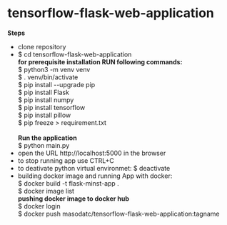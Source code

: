 # tensorflow-flask-web-application
**Steps**<br/>
- clone repository<br/>
- $ cd tensorflow-flask-web-application <br/>
**for prerequisite installation RUN following commands:**  <br/>
$ python3 -m venv venv <br/>
$ . venv/bin/activate <br/>
$ pip install --upgrade pip <br/>
$ pip install Flask <br/>
$ pip install numpy <br/>
$ pip install tensorflow <br/>
$ pip install pillow <br/>
$ pip freeze > requirement.txt<br/>  
**Run the application**  <br/>
$ python main.py <br/>
- open the URL http://localhost:5000 in the browser <br/>
- to stop running app use CTRL+C <br/>
- to deativate python virtual environmet: $ deactivate <br/>
- building docker image and running App with docker: <br/>
$ docker build -t flask-minst-app . <br/>
$ docker image list <br/>
**pushing docker image to docker hub**  <br>
$ docker login  <br>
$ docker push masodatc/tensorflow-flask-web-application:tagname  <br>
 <br>
 <br>


